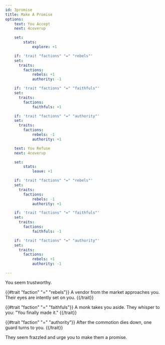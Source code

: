 ```yaml
---
id: 3promise
title: Make A Promise
options:
    text: You Accept
    next: 4coverup

    set:
        stats:
            explore: +1

    if: 'trait "factions" "=" "rebels"'
    set:
      traits:
        factions:
            rebels: +1
            authority: -1

    if: 'trait "factions" "=" "faithfuls"'
    set:
      traits:
        factions:
            faithfuls: +1

    if: 'trait "factions" "=" "authority"'
    set:
      traits:
        factions:
            rebels: -1
            authority: +1

    text: You Refuse
    next: 4coverup

    set:
        stats:
            leave: +1

    if: 'trait "factions" "=" "rebels"'
    set:
      traits:
        factions:
            rebels: -1
            authority: +1

    if: 'trait "factions" "=" "faithfuls"'
    set:
      traits:
        factions:
            faithfuls: -1

    if: 'trait "factions" "=" "authority"'
    set:
      traits:
        factions:
            rebels: +1
            authority: -1

---
```


You seem trustworthy. 

{{#trait "faction" "=" "rebels"}}
A vendor from the market approaches you. Their eyes are intently set on you. 
{{/trait}}

{{#trait "faction" "=" "faithfuls"}}
A monk takes you aside. They whisper to you: "You finally made it."
{{/trait}}

{{#trait "faction" "=" "authority"}}
After the commotion dies down, one guard turns to you.
{{/trait}}

They seem frazzled and urge you to make them a promise.